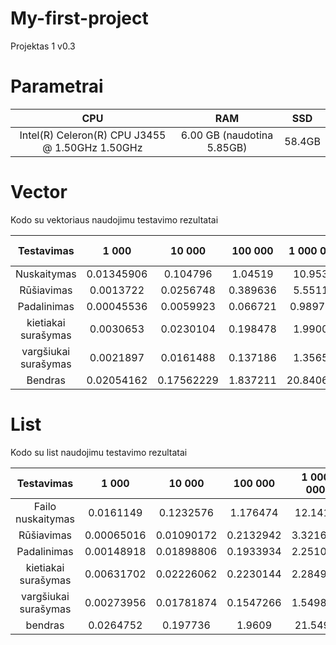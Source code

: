 # My-first-project
Projektas 1 v0.3

# Parametrai

|                     **CPU**                     |           **RAM**          |     **SSD**     |
|:-----------------------------------------------:|:--------------------------:|:---------------:|
| Intel(R) Celeron(R) CPU J3455 @ 1.50GHz 1.50GHz | 6.00 GB (naudotina 5.85GB) |     58.4GB      |

# Vector

Kodo su vektoriaus naudojimu testavimo rezultatai

|      Testavimas      |    1 000   |   10 000   |  100 000 | 1 000 000  | 10 000 000 |
|:--------------------:|:----------:|:----------:|:--------:|:----------:|:----------:|
|      Nuskaitymas     | 0.01345906 |  0.104796  |  1.04519 |   10.9532  |   108.312  |
|      Rūšiavimas      |  0.0013722 |  0.0256748 | 0.389636 |   5.55111  |   76.1943  |
|      Padalinimas     | 0.00045536 |  0.0059923 | 0.066721 |  0.989759  |   14.084   |
|  kietiakai surašymas |  0.0030653 |  0.0230104 | 0.198478 |   1.99002  |   20.324   |
| vargšiukai surašymas |  0.0021897 |  0.0161488 | 0.137186 |   1.35657  |   13.8472  |
|        Bendras       | 0.02054162 | 0.17562229 | 1.837211 |  20.840659 |  232.7615  |


# List

Kodo su list naudojimu testavimo rezultatai

|       **Testavimas**       |  **1 000** | **10 000** | **100 000** | **1 000 000** | **10 000 000** |
|:--------------------------:|:----------:|:----------:|:-----------:|:-------------:|:--------------:|
|      Failo nuskaitymas     |  0.0161149 |  0.1232576 |   1.176474  |    12.1417    |    123.6986    |
|         Rūšiavimas         | 0.00065016 | 0.01090172 |  0.2132942  |    3.321684   |     48.9476    |
|         Padalinimas        | 0.00148918 | 0.01898806 |  0.1933934  |    2.251044   |    75.58564    |
|     kietiakai surašymas    | 0.00631702 | 0.02226062 |  0.2230144  |    2.284976   |    66.34442    |
|     vargšiukai surašymas   | 0.00273956 | 0.01781874 |  0.1547266  |    1.549844   |     51.9757    |
|           bendras          |  0.0264752 |  0.197736  |    1.9609   |    21.5493    |     366.552    |

